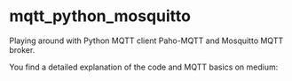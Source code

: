 # mqtt_python_mosquitto
Playing around with Python MQTT client Paho-MQTT and Mosquitto MQTT broker.

You find a detailed explanation of the code and MQTT basics on medium:

